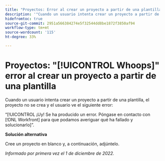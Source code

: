 ```yaml
---
title: "Proyectos: Error al crear un proyecto a partir de una plantilla"
description: '"Cuando un usuario intenta crear un proyecto a partir de una plantilla, el proyecto no se crea y el usuario ve el error ¡Guau! Se ha producido un error. Póngase en contacto con Workfront para que podamos averiguar qué ha fallado y solucionarlo.”'
hidefromtoc: true
source-git-commit: 2951a566384274e5f32544dd8be1872f3850af94
workflow-type: tm+mt
source-wordcount: '115'
ht-degree: 33%

---
```



# Proyectos: &quot;[!UICONTROL Whoops]&quot; error al crear un proyecto a partir de una plantilla

Cuando un usuario intenta crear un proyecto a partir de una plantilla, el proyecto no se crea y el usuario ve el siguiente error:

“[!UICONTROL ¡Uy! Se ha producido un error. Póngase en contacto con [!DNL Workfront] para que podamos averiguar qué ha fallado y solucionarlo]”.

**Solución alternativa**

Cree un proyecto en blanco y, a continuación, adjúntelo.

_Informado por primera vez el 1 de diciembre de 2022._

